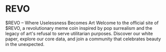 # REVO
$REVO – Where Uselessness Becomes Art  Welcome to the official site of $REVO, a revolutionary meme coin inspired by pop surrealism and the legacy of art's refusal to serve utilitarian purposes. Discover our white paper, explore our core data, and join a community that celebrates beauty in the unexpected.
